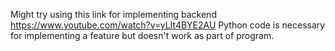 Might try using this link for implementing backend https://www.youtube.com/watch?v=yLIt4BYE2AU
Python code is necessary for implementing a feature but doesn't work as part of program.  

